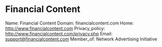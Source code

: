 
# Financial Content

Name: Financial Content
Domain: financialcontent.com
Home: http://www.financialcontent.com
Privacy_policy: http://www.financialcontent.com/privacy.php
Email: support@financialcontent.com
Member_of: Network Advertising Initiative

